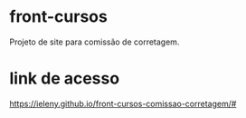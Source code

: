 # front-cursos
Projeto de site para comissão de corretagem.

# link de acesso
https://ieleny.github.io/front-cursos-comissao-corretagem/#
